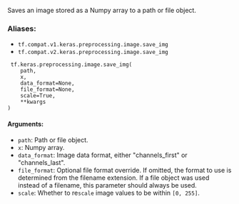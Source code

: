 Saves an image stored as a Numpy array to a path or file object.
### Aliases:
- `tf.compat.v1.keras.preprocessing.image.save_img`
- `tf.compat.v2.keras.preprocessing.image.save_img`

```
 tf.keras.preprocessing.image.save_img(
    path,
    x,
    data_format=None,
    file_format=None,
    scale=True,
    **kwargs
)
```
#### Arguments:
- `path`: Path or file object.
- `x`: Numpy array.
- `data_format`: Image data format, either "channels_first" or "channels_last".
- `file_format`: Optional file format override. If omitted, the format to use is determined from the filename extension. If a file object was used instead of a filename, this parameter should always be used.
- `scale`: Whether to re`scale` image values to be within `[0, 255]`.
